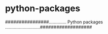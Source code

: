 # python-packages
################.............. Python packages ............................###################
